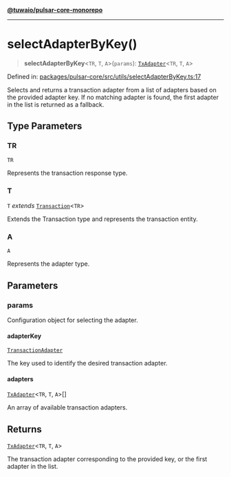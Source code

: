 [**@tuwaio/pulsar-core-monorepo**](../../../README.md)

***

# selectAdapterByKey()

> **selectAdapterByKey**\<`TR`, `T`, `A`\>(`params`): [`TxAdapter`](../type-aliases/TxAdapter.md)\<`TR`, `T`, `A`\>

Defined in: [packages/pulsar-core/src/utils/selectAdapterByKey.ts:17](https://github.com/TuwaIO/pulsar-core/blob/acc55b8ea88c057dc85e11294b5f67ddd97fb9bb/packages/pulsar-core/src/utils/selectAdapterByKey.ts#L17)

Selects and returns a transaction adapter from a list of adapters based on the provided adapter key.
If no matching adapter is found, the first adapter in the list is returned as a fallback.

## Type Parameters

### TR

`TR`

Represents the transaction response type.

### T

`T` *extends* [`Transaction`](../type-aliases/Transaction.md)\<`TR`\>

Extends the Transaction type and represents the transaction entity.

### A

`A`

Represents the adapter type.

## Parameters

### params

Configuration object for selecting the adapter.

#### adapterKey

[`TransactionAdapter`](../enumerations/TransactionAdapter.md)

The key used to identify the desired transaction adapter.

#### adapters

[`TxAdapter`](../type-aliases/TxAdapter.md)\<`TR`, `T`, `A`\>[]

An array of available transaction adapters.

## Returns

[`TxAdapter`](../type-aliases/TxAdapter.md)\<`TR`, `T`, `A`\>

The transaction adapter corresponding to the provided key, or the first adapter in the list.
